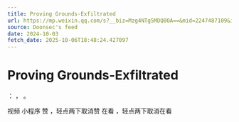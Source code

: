 ```yaml
---
title: Proving Grounds-Exfiltrated
url: https://mp.weixin.qq.com/s?__biz=Mzg4NTg5MDQ0OA==&mid=2247487109&idx=1&sn=476aac83e8067bc74cb6cb23d0054e76
source: Doonsec's feed
date: 2024-10-03
fetch_date: 2025-10-06T18:48:24.427097
---
```


# Proving Grounds-Exfiltrated

：
，
。

视频
小程序
赞
，轻点两下取消赞
在看
，轻点两下取消在看